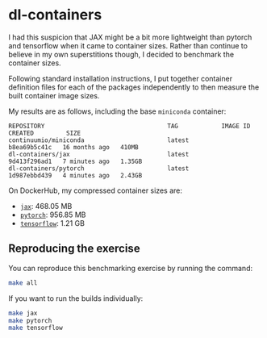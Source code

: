 # dl-containers

I had this suspicion that JAX might be a bit more lightweight
than pytorch and tensorflow when it came to container sizes.
Rather than continue to believe in my own superstitions though,
I decided to benchmark the container sizes.

Following standard installation instructions,
I put together container definition files
for each of the packages independently
to then measure the built container image sizes.

My results are as follows, including the base `miniconda` container:

```
REPOSITORY                                  TAG            IMAGE ID       CREATED         SIZE
continuumio/miniconda                       latest         b8ea69b5c41c   16 months ago   410MB
dl-containers/jax                           latest         9d413f296ad1   7 minutes ago   1.35GB
dl-containers/pytorch                       latest         1d987ebbd439   4 minutes ago   2.43GB
```

On DockerHub, my compressed container sizes are:

- [`jax`][jaxcontainer]: 468.05 MB
- [`pytorch`][pytorchcontainer]: 956.85 MB
- [`tensorflow`][tensorflowcontainer]: 1.21 GB

[jaxcontainer]: https://hub.docker.com/repository/docker/ericmjl/jax-container/tags?page=1&ordering=last_updated
[pytorchcontainer]: https://hub.docker.com/repository/docker/ericmjl/pytorch-container/tags?page=1&ordering=last_updated
[tensorflowcontainer]: https://hub.docker.com/repository/docker/ericmjl/tensorflow-container/tags?page=1&ordering=last_updated

## Reproducing the exercise

You can reproduce this benchmarking exercise by running the command:

```bash
make all
```

If you want to run the builds individually:

```bash
make jax
make pytorch
make tensorflow
```
